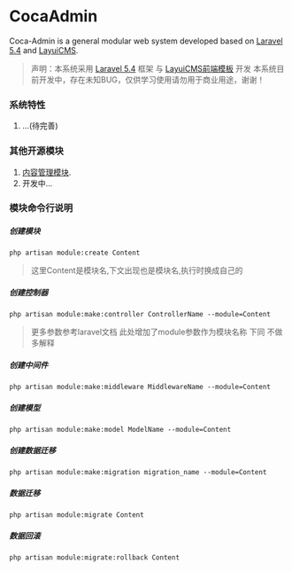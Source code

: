 # CocaAdmin

Coca-Admin is a general modular web system developed based on  [Laravel 5.4](http://laravel.com/) and [LayuiCMS](https://github.com/BrotherMa/layuiCMS).
> 声明：本系统采用 [Laravel 5.4](http://laravel.com/) 框架 与  [LayuiCMS前端模板](https://github.com/BrotherMa/layuiCMS) 开发
本系统目前开发中，存在未知BUG，仅供学习使用请勿用于商业用途，谢谢！

### 系统特性
1.  ...(待完善)

### 其他开源模块
1.  [内容管理模块](https://github.com/rojer95/Content).
2.  开发中...

### 模块命令行说明

##### 创建模块
```
php artisan module:create Content
```

> 这里Content是模块名,下文出现也是模块名,执行时换成自己的

##### 创建控制器
```
php artisan module:make:controller ControllerName --module=Content
```

> 更多参数参考laravel文档 此处增加了module参数作为模块名称 下同 不做多解释


##### 创建中间件
```
php artisan module:make:middleware MiddlewareName --module=Content
```

##### 创建模型
```
php artisan module:make:model ModelName --module=Content
```

##### 创建数据迁移
```
php artisan module:make:migration migration_name --module=Content
```

##### 数据迁移
```
php artisan module:migrate Content
```

##### 数据回滚
```
php artisan module:migrate:rollback Content
```